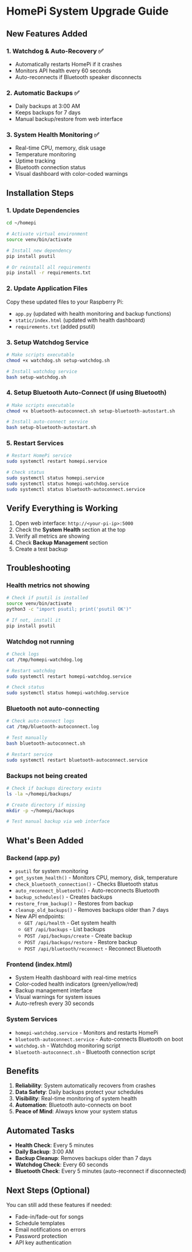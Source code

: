 # HomePi System Upgrade Guide

## New Features Added

### 1. Watchdog & Auto-Recovery ✅
- Automatically restarts HomePi if it crashes
- Monitors API health every 60 seconds
- Auto-reconnects if Bluetooth speaker disconnects

### 2. Automatic Backups ✅
- Daily backups at 3:00 AM
- Keeps backups for 7 days
- Manual backup/restore from web interface

### 3. System Health Monitoring ✅
- Real-time CPU, memory, disk usage
- Temperature monitoring
- Uptime tracking
- Bluetooth connection status
- Visual dashboard with color-coded warnings

## Installation Steps

### 1. Update Dependencies

```bash
cd ~/homepi

# Activate virtual environment
source venv/bin/activate

# Install new dependency
pip install psutil

# Or reinstall all requirements
pip install -r requirements.txt
```

### 2. Update Application Files

Copy these updated files to your Raspberry Pi:
- `app.py` (updated with health monitoring and backup functions)
- `static/index.html` (updated with health dashboard)
- `requirements.txt` (added psutil)

### 3. Setup Watchdog Service

```bash
# Make scripts executable
chmod +x watchdog.sh setup-watchdog.sh

# Install watchdog service
bash setup-watchdog.sh
```

### 4. Setup Bluetooth Auto-Connect (if using Bluetooth)

```bash
# Make scripts executable
chmod +x bluetooth-autoconnect.sh setup-bluetooth-autostart.sh

# Install auto-connect service
bash setup-bluetooth-autostart.sh
```

### 5. Restart Services

```bash
# Restart HomePi service
sudo systemctl restart homepi.service

# Check status
sudo systemctl status homepi.service
sudo systemctl status homepi-watchdog.service
sudo systemctl status bluetooth-autoconnect.service
```

## Verify Everything is Working

1. Open web interface: `http://<your-pi-ip>:5000`
2. Check the **System Health** section at the top
3. Verify all metrics are showing
4. Check **Backup Management** section
5. Create a test backup

## Troubleshooting

### Health metrics not showing

```bash
# Check if psutil is installed
source venv/bin/activate
python3 -c "import psutil; print('psutil OK')"

# If not, install it
pip install psutil
```

### Watchdog not running

```bash
# Check logs
cat /tmp/homepi-watchdog.log

# Restart watchdog
sudo systemctl restart homepi-watchdog.service

# Check status
sudo systemctl status homepi-watchdog.service
```

### Bluetooth not auto-connecting

```bash
# Check auto-connect logs
cat /tmp/bluetooth-autoconnect.log

# Test manually
bash bluetooth-autoconnect.sh

# Restart service
sudo systemctl restart bluetooth-autoconnect.service
```

### Backups not being created

```bash
# Check if backups directory exists
ls -la ~/homepi/backups/

# Create directory if missing
mkdir -p ~/homepi/backups

# Test manual backup via web interface
```

## What's Been Added

### Backend (app.py)
- `psutil` for system monitoring
- `get_system_health()` - Monitors CPU, memory, disk, temperature
- `check_bluetooth_connection()` - Checks Bluetooth status
- `auto_reconnect_bluetooth()` - Auto-reconnects Bluetooth
- `backup_schedules()` - Creates backups
- `restore_from_backup()` - Restores from backup
- `cleanup_old_backups()` - Removes backups older than 7 days
- New API endpoints:
  - `GET /api/health` - Get system health
  - `GET /api/backups` - List backups
  - `POST /api/backups/create` - Create backup
  - `POST /api/backups/restore` - Restore backup
  - `POST /api/bluetooth/reconnect` - Reconnect Bluetooth

### Frontend (index.html)
- System Health dashboard with real-time metrics
- Color-coded health indicators (green/yellow/red)
- Backup management interface
- Visual warnings for system issues
- Auto-refresh every 30 seconds

### System Services
- `homepi-watchdog.service` - Monitors and restarts HomePi
- `bluetooth-autoconnect.service` - Auto-connects Bluetooth on boot
- `watchdog.sh` - Watchdog monitoring script
- `bluetooth-autoconnect.sh` - Bluetooth connection script

## Benefits

1. **Reliability**: System automatically recovers from crashes
2. **Data Safety**: Daily backups protect your schedules
3. **Visibility**: Real-time monitoring of system health
4. **Automation**: Bluetooth auto-connects on boot
5. **Peace of Mind**: Always know your system status

## Automated Tasks

- **Health Check**: Every 5 minutes
- **Daily Backup**: 3:00 AM
- **Backup Cleanup**: Removes backups older than 7 days
- **Watchdog Check**: Every 60 seconds
- **Bluetooth Check**: Every 5 minutes (auto-reconnect if disconnected)

## Next Steps (Optional)

You can still add these features if needed:
- Fade-in/fade-out for songs
- Schedule templates
- Email notifications on errors
- Password protection
- API key authentication

